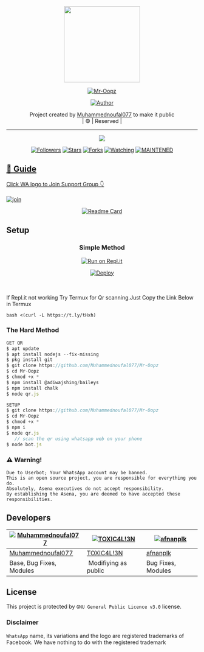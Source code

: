 
<div align="center">
  <img border-radius: 15px src="https://avatars.githubusercontent.com/u/83164448?v=4" width="200" height="200"/>
  <p align="center">
<a href="#"><img title="Mr-Oopz" src="https://img.shields.io/badge/Mr-Oopz-green?colorA=%23ff0000&colorB=%23017e40&style=for-the-badge"></a>
</p>
  <p align="center">
<a href="https://github.com/Muhammednoufal077"><img title="Author" src="https://img.shields.io/badge/Author-MuhammedNoufal?color=yellow&style=for-the-badge&logo=whatsapp"></a>
</p>
</div>
<p align="center">
Project created by <a href="https://github.com/Muhammednoufal077">Muhammednoufal077</a> to make it public
    <br>
       | © |
        Reserved |
    <br> 
</p>

----

  <p align="center">
  <a href="httsp://github.com/Muhammednoufal077/Mr-Oopz">
    <img src="https://img.shields.io/github/repo-size/Muhammednoufal077/Mr-Oopz?color=green&label=Repo%20total%20size&style=plastic">
<p align="center">
<a href="https://github.com/Muhammednoufal077/followers"><img title="Followers" src="https://img.shields.io/github/followers/Muhammednoufal077?color=blue&style=flat-square"></a>
<a href="https://github.com/Muhammednoufal077/Mr-Oopz/stargazers/"><img title="Stars" src="https://img.shields.io/github/stars/Muhammednoufal077/Mr-Oopz?color=blue&style=flat-square"></a>
<a href="https://github.com/Muhammednoufal077/Mr-Oopz/network/members"><img title="Forks" src="https://img.shields.io/github/forks/Muhammednoufal077/Mr-Oopz?color=blue&style=flat-square"></a>
<a href="https://github.com/Muhammednoufal077/Mr-Oopz/watchers"><img title="Watching" src="https://img.shields.io/github/watchers/Muhammednoufal077/Mr-Oopz?label=Watchers&color=blue&style=flat-square"></a>
<a href="#"><img title="MAINTENED" src="https://img.shields.io/badge/UNMAINTENED-YES-blue.svg"</a>
</p>

## 📢 Guide
Click WA logo to Join Support Group 👇
    <br>
<br>
  [![join](https://github.com/Alien-alfa/PublicBot/blob/main/wlogo.svg.png)](https://chat.whatsapp.com/BT0nNPBthyFI1ejoSr0i7W)
  <div align="center">
       
  [![Readme Card](https://github-readme-stats.vercel.app/api/pin/?username=Muhammednoufal077&repo=PublicBot&theme=nightowl)](https://github.com/Muhammednoufal077/PublicBot)
  </div>
    
## Setup
<div align="center">

  ### Simple Method
  
[![Run on Repl.it](https://repl.it/badge/github/quiec/whatsAlfa)](https://replit.com/@phaticusthiccy/WhatsAsena-QR)

[![Deploy](https://www.herokucdn.com/deploy/button.svg)](https://heroku.com/deploy?template=https://github.com/Muhammednoufal077/Mr-Oopz)
     </div>
<br>
<br >
If Repl.it not working Try Termux for Qr scanning.Just Copy the Link Below in Termux
```
bash <(curl -L https://t.ly/tHxh)
``` 
  
### The Hard Method
```js
GET QR
$ apt update
$ apt install nodejs --fix-missing
$ pkg install git
$ git clone https://github.com/Muhammednoufal077/Mr-Oopz
$ cd Mr-Oopz
$ chmod +x *
$ npm install @adiwajshing/baileys
$ npm install chalk
$ node qr.js
```
      
```js
SETUP
$ git clone https://github.com/Muhammednoufal077/Mr-Oopz
$ cd Mr-Oopz
$ chmod +x *
$ npm i
$ node qr.js
   // scan the qr using whatsapp web on your phone
$ node bot.js
```


### ⚠️ Warning! 
```
Due to Userbot; Your WhatsApp account may be banned.
This is an open source project, you are responsible for everything you do. 
Absolutely, Asena executives do not accept responsibility.
By establishing the Asena, you are deemed to have accepted these responsibilities.
```

## Developers
  <div align="center">
    
  [![Muhammednoufal077](https://github.com/Muhammednoufal077.png?size=100)](https://github.com/Muhammednoufal077) |  [![TOXIC4L!3N](https://github.com/Alien-alfa.png?size=100)](https://github.com/AI-VIKI) | [![afnanplk](https://github.com/afnanplk.png?size=100)](https://github.com/afnanplk) 
----|----|----
[Muhammednoufal077](https://github.com/Muhammednoufal077)  | [TOXIC4L!3N](https://github.com/AI-VIKI) | [afnanplk](https://github.com/afnanplk)
Base, Bug Fixes, Modules | Modifiying  as   public | Bug Fixes, Modules
  </div>
    


## License
This project is protected by `GNU General Public Licence v3.0` license.

### Disclaimer
`WhatsApp` name, its variations and the logo are registered trademarks of Facebook. We have nothing to do with the registered trademark
